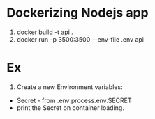 # Dockerizing Nodejs app

1. docker build -t api .
2. docker run -p 3500:3500 --env-file .env api

# Ex 
1. Create a new Environment variables:
- Secret - from .env process.env.SECRET
- print the Secret on container loading.
